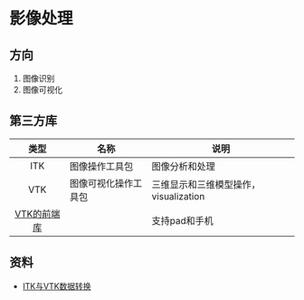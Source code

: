 # 影像处理
## 方向
1. 图像识别
1. 图像可视化

## 第三方库
| 类型 | 名称 | 说明 |
| :----: | ---- | ---- |
| ITK | 图像操作工具包 | 图像分析和处理 |
| VTK | 图像可视化操作工具包 | 三维显示和三维模型操作，visualization |
| [VTK的前端库](https://kitware.github.io/vtk-js/) |  | 支持pad和手机 |

## 资料
* [ITK与VTK数据转换](https://blog.csdn.net/menjiawan/article/details/47283809)
